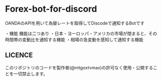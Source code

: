 # Forex-bot-for-discord
OANDAのAPIを用いて為替レートを取得してDiscodeで通知するBotです

・機能
機能は二つあり
・日本・ヨーロッパ・アメリカの市場が閉まると、その時間帯の変動比を通知する機能
・相場の急変動を感知して通知する機能

## LICENCE
このリポジトリのコードを製作者(@mtgoxtvmax)の許可なく使用・公開することを一切禁止します。
